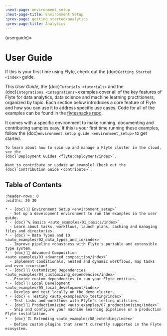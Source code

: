 ```yaml
---
:next-page: environment_setup
:next-page-title: Environment Setup
:prev-page: getting_started/analytics
:prev-page-title: Analytics
---
```


(userguide)=

# User Guide

If this is your first time using Flyte, check out the {doc}`Getting Started <index>` guide.

This _User Guide_, the {doc}`Tutorials <tutorials>` and the {doc}`Integrations <integrations>` examples cover all of
the key features of Flyte for data analytics, data science and machine learning practitioners, organized by topic. Each
section below introduces a core feature of Flyte and how you can use it to address specific use cases. Code for all
of the examples can be found in the [flytesnacks repo](https://github.com/flyteorg/flytesnacks).

It comes with a specific environment to make running, documenting
and contributing samples easy. If this is your first time running these examples, follow the
{doc}`environment setup guide <environment_setup>` to get started.

```{tip}
To learn about how to spin up and manage a Flyte cluster in the cloud, see the
{doc}`Deployment Guides <flyte:deployment/index>`.
```

```{note}
Want to contribute or update an example? Check out the {doc}`Contribution Guide <contribute>`.
```

## Table of Contents

```{list-table}
:header-rows: 0
:widths: 20 30

* - {doc}`🌳 Environment Setup <environment_setup>`
  - Set up a development environment to run the examples in the user guide.
* - {doc}`🔤 Basics <auto_examples/01_basics/index>`
  - Learn about tasks, workflows, launch plans, caching and managing files and directories.
* - {doc}`⌨️ Data Types and IO <auto_examples/02_data_types_and_io/index>`
  - Improve pipeline robustness with Flyte's portable and extensible type system.
* - {doc}`🔮 Advanced Composition <auto_examples/03_advanced_composition/index>`
  - Implement conditionals, nested and dynamic workflows, map tasks and even recursion!
* - {doc}`🧩 Customizing Dependencies <auto_examples/04_customizing_dependencies/index>`
  - Provide custom dependencies to run your Flyte entities.
* - {doc}`🏡 Local Development <auto_examples/05_local_development/index>`
  - Develop and test locally on the demo cluster.
* - {doc}`⚗️ Testing <auto_examples/06_testing/index>`
  - Test tasks and workflows with Flyte's testing utilities.
* - {doc}`🚢 Productionizing <auto_examples/07_productionizing/index>`
  - Ship and configure your machine learning pipelines on a production Flyte installation.
* - {doc}`🏗 Extending <auto_examples/08_extending/index>`
  - Define custom plugins that aren't currently supported in the Flyte ecosystem.
```
